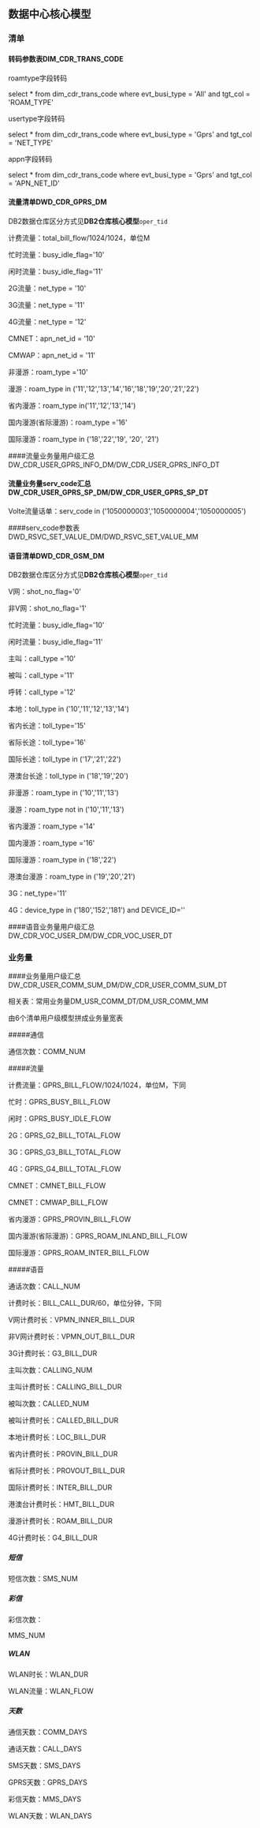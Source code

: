 ## 数据中心核心模型 ##

### 清单 ###

#### 转码参数表DIM_CDR_TRANS_CODE ####

roamtype字段转码

select * from dim_cdr_trans_code where evt_busi_type = 'All' and tgt_col = 'ROAM_TYPE'

usertype字段转码

select * from dim_cdr_trans_code where evt_busi_type = 'Gprs' and tgt_col = 'NET_TYPE'

appn字段转码

select * from dim_cdr_trans_code where evt_busi_type = 'Gprs' and tgt_col = 'APN_NET_ID'



#### 流量清单DWD_CDR_GPRS_DM ####

DB2数据仓库区分方式见**DB2仓库核心模型**`oper_tid`

计费流量：total_bill_flow/1024/1024，单位M

忙时流量：busy_idle_flag='10'

闲时流量：busy_idle_flag='11'

2G流量：net_type = '10'

3G流量：net_type = '11'

4G流量：net_type = '12'

CMNET：apn_net_id = '10'

CMWAP：apn_net_id = '11'

非漫游：roam_type ='10'

漫游：roam_type  in ('11','12','13','14','16','18','19','20','21','22')

省内漫游：roam_type in('11','12','13','14')

国内漫游(省际漫游)：roam_type ='16'

国际漫游：roam_type in ('18','22','19', '20', '21')



####流量业务量用户级汇总DW_CDR_USER_GPRS_INFO_DM/DW_CDR_USER_GPRS_INFO_DT



#### 流量业务量serv_code汇总DW_CDR_USER_GPRS_SP_DM/DW_CDR_USER_GPRS_SP_DT

Volte流量话单：serv_code in ('1050000003','1050000004','1050000005')



####serv_code参数表DWD_RSVC_SET_VALUE_DM/DWD_RSVC_SET_VALUE_MM



#### 语音清单DWD_CDR_GSM_DM

DB2数据仓库区分方式见**DB2仓库核心模型**`oper_tid`

V网：shot_no_flag='0'

非V网：shot_no_flag='1'

忙时流量：busy_idle_flag='10'

闲时流量：busy_idle_flag='11'

主叫：call_type ='10'

被叫：call_type ='11'

呼转：call_type ='12'

本地：toll_type in ('10','11','12','13','14')

省内长途：toll_type='15'

省际长途：toll_type='16'

国际长途：toll_type in ('17','21','22')

港澳台长途：toll_type in ('18','19','20')

非漫游：roam_type in ('10','11','13')

漫游：roam_type not in ('10','11','13')

省内漫游：roam_type ='14'

国内漫游：roam_type ='16'

国际漫游：roam_type in ('18','22')

港澳台漫游：roam_type in ('19','20','21')

3G：net_type='11'

4G：device_type in ('180','152','181') and DEVICE_ID=''



####语音业务量用户级汇总DW_CDR_VOC_USER_DM/DW_CDR_VOC_USER_DT



### 业务量

####业务量用户级汇总DW_CDR_USER_COMM_SUM_DM/DW_CDR_USER_COMM_SUM_DT

相关表：常用业务量DM_USR_COMM_DT/DM_USR_COMM_MM

由6个清单用户级模型拼成业务量宽表

#####通信

通信次数：COMM_NUM

#####流量

计费流量：GPRS_BILL_FLOW/1024/1024，单位M，下同

忙时：GPRS_BUSY_BILL_FLOW

闲时：GPRS_BUSY_IDLE_FLOW

2G：GPRS_G2_BILL_TOTAL_FLOW

3G：GPRS_G3_BILL_TOTAL_FLOW

4G：GPRS_G4_BILL_TOTAL_FLOW

CMNET：CMNET_BILL_FLOW

CMNET：CMWAP_BILL_FLOW

省内漫游：GPRS_PROVIN_BILL_FLOW

国内漫游(省际漫游)：GPRS_ROAM_INLAND_BILL_FLOW

国际漫游：GPRS_ROAM_INTER_BILL_FLOW

#####语音

通话次数：CALL_NUM

计费时长：BILL_CALL_DUR/60，单位分钟，下同

V网计费时长：VPMN_INNER_BILL_DUR

非V网计费时长：VPMN_OUT_BILL_DUR

3G计费时长：G3_BILL_DUR

主叫次数：CALLING_NUM

主叫计费时长：CALLING_BILL_DUR

被叫次数：CALLED_NUM

被叫计费时长：CALLED_BILL_DUR

本地计费时长：LOC_BILL_DUR

省内计费时长：PROVIN_BILL_DUR

省际计费时长：PROVOUT_BILL_DUR

国际计费时长：INTER_BILL_DUR

港澳台计费时长：HMT_BILL_DUR

漫游计费时长：ROAM_BILL_DUR

4G计费时长：G4_BILL_DUR

##### 短信

短信次数：SMS_NUM

##### 彩信

彩信次数：

MMS_NUM

##### WLAN

WLAN时长：WLAN_DUR

WLAN流量：WLAN_FLOW

##### 天数

通信天数：COMM_DAYS

通话天数：CALL_DAYS

SMS天数：SMS_DAYS

GPRS天数：GPRS_DAYS

彩信天数：MMS_DAYS

WLAN天数：WLAN_DAYS






